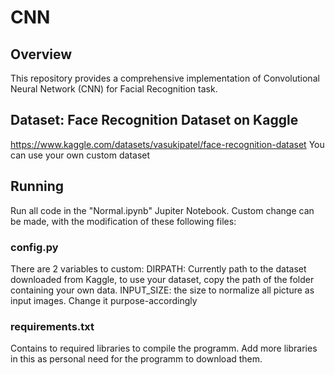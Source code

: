 # CNN
## Overview
This repository provides a comprehensive implementation of Convolutional Neural Network (CNN) for Facial Recognition task.
## Dataset: Face Recognition Dataset on Kaggle
https://www.kaggle.com/datasets/vasukipatel/face-recognition-dataset
You can use your own custom dataset
## Running
Run all code in the "Normal.ipynb" Jupiter Notebook. Custom change can be made, with the modification of these following files:
### config.py
There are 2 variables to custom:
DIRPATH: Currently path to the dataset downloaded from Kaggle, to use your dataset, copy the path of the folder containing your own data.
INPUT_SIZE: the size to normalize all picture as input images. Change it purpose-accordingly
### requirements.txt
Contains to required libraries to compile the programm. Add more libraries in this as personal need for the programm to download them. 
